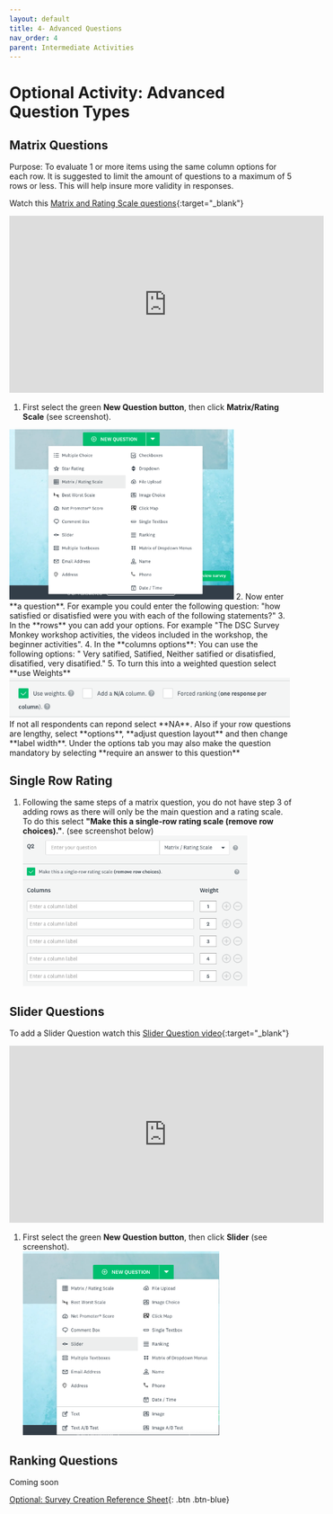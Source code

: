 ```yaml
---
layout: default
title: 4- Advanced Questions
nav_order: 4
parent: Intermediate Activities
---
```


# Optional Activity: Advanced Question Types 

## Matrix Questions
Purpose: To evaluate 1 or more items using the same column options for each row. It is suggested to limit the amount of questions to a maximum of 5 rows or less. This will help insure more validity in responses. 

Watch this [Matrix and Rating Scale questions](https://youtu.be/CHERtQUQadU?si=ueF1w-3WSszxKejK){:target="_blank"}
<iframe width="560" height="315" src="https://www.youtube.com/embed/CHERtQUQadU?si=wlsQNAxZc1sPth9i" title="YouTube video player" frameborder="0" allow="accelerometer; autoplay; clipboard-write; encrypted-media; gyroscope; picture-in-picture; web-share" allowfullscreen></iframe><br>

1. First select the green **New Question button**, then click **Matrix/Rating Scale** (see screenshot).<br>
<img width=400px src="images/matrix-select.png">
2. Now enter **a question**. For example you could enter the following question: "how satisfied or disatisfied were you with each of the following statements?" 
3. In the **rows** you can add your options. For example "The DSC Survey Monkey workshop activities, the videos included in the workshop, the beginner activities".
4. In the **columns options**: You can use the following options: " Very satified, Satified, Neither satified or disatisfied, disatified, very disatified."
5. To turn this into a weighted question select **use Weights**<br>
<img width=500px src="images/weights.png"><br>
 If not all respondents can repond select **NA**. Also if your row questions are lengthy, select **options**, **adjust question layout** and then change **label width**. Under the options tab you may also make the question mandatory by selecting **require an answer to this question**

## Single Row Rating
1. Following the same steps of a matrix question, you do not have step 3 of adding rows as there will only be the main question and a rating scale. To do this select **"Make this a single-row rating scale (remove row choices)."**. (see screenshot below)<br>
<img width=400px src="images/single-row.png"><br>

## Slider Questions 
To add a Slider Question watch this [Slider Question video](https://www.youtube.com/watch?v=hHHVdg_S-TI){:target="_blank"}
<iframe width="560" height="315" src="https://www.youtube.com/embed/hHHVdg_S-TI?si=KDZDVTkVuZcj0SRa" title="YouTube video player" frameborder="0" allow="accelerometer; autoplay; clipboard-write; encrypted-media; gyroscope; picture-in-picture; web-share" allowfullscreen></iframe><br>

1. First select the green **New Question button**, then click **Slider** (see screenshot).<br>
<img width=350px src="images/slider.png"><br>

## Ranking Questions
Coming soon

[Optional: Survey Creation Reference Sheet](reference-sheet.html){: .btn .btn-blue}  
